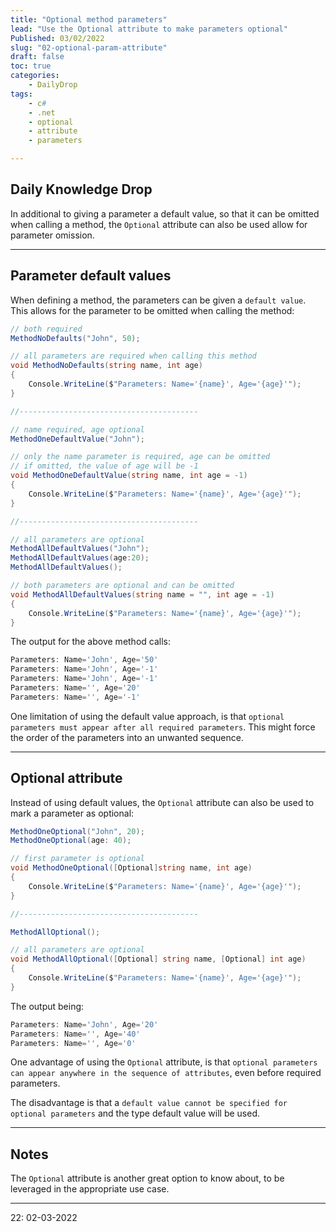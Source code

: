 ```yaml
---
title: "Optional method parameters"
lead: "Use the Optional attribute to make parameters optional"
Published: 03/02/2022
slug: "02-optional-param-attribute"
draft: false
toc: true
categories:
    - DailyDrop
tags:
    - c#
    - .net
    - optional
    - attribute
    - parameters

---
```


## Daily Knowledge Drop

In additional to giving a parameter a default value, so that it can be omitted when calling a method, the `Optional` attribute can also be used allow for parameter omission.

---

## Parameter default values

When defining a method, the parameters can be given a `default value`. This allows for the parameter to be omitted when calling the method:

``` csharp
// both required
MethodNoDefaults("John", 50);

// all parameters are required when calling this method
void MethodNoDefaults(string name, int age)
{
    Console.WriteLine($"Parameters: Name='{name}', Age='{age}'");
}

//----------------------------------------

// name required, age optional
MethodOneDefaultValue("John");

// only the name parameter is required, age can be omitted
// if omitted, the value of age will be -1
void MethodOneDefaultValue(string name, int age = -1)
{
    Console.WriteLine($"Parameters: Name='{name}', Age='{age}'");
}

//----------------------------------------

// all parameters are optional
MethodAllDefaultValues("John");
MethodAllDefaultValues(age:20);
MethodAllDefaultValues();

// both parameters are optional and can be omitted
void MethodAllDefaultValues(string name = "", int age = -1)
{
    Console.WriteLine($"Parameters: Name='{name}', Age='{age}'");
}
```

The output for the above method calls:

``` powershell
Parameters: Name='John', Age='50'
Parameters: Name='John', Age='-1'
Parameters: Name='John', Age='-1'
Parameters: Name='', Age='20'
Parameters: Name='', Age='-1'
```


One limitation of using the default value approach, is that `optional parameters must appear after all required parameters`. This might force the order of the parameters into an unwanted sequence.

---

## Optional attribute

Instead of using default values, the `Optional` attribute can also be used to mark a parameter as optional:

``` csharp
MethodOneOptional("John", 20);
MethodOneOptional(age: 40);

// first parameter is optional
void MethodOneOptional([Optional]string name, int age)
{
    Console.WriteLine($"Parameters: Name='{name}', Age='{age}'");
}

//----------------------------------------

MethodAllOptional();

// all parameters are optional
void MethodAllOptional([Optional] string name, [Optional] int age)
{
    Console.WriteLine($"Parameters: Name='{name}', Age='{age}'");
}
```

The output being:

``` powershell
Parameters: Name='John', Age='20'
Parameters: Name='', Age='40'
Parameters: Name='', Age='0'
```


One advantage of using the `Optional` attribute, is that `optional parameters can appear anywhere in the sequence of attributes`, even before required parameters.

The disadvantage is that a `default value cannot be specified for optional parameters` and the type default value will be used.

---

## Notes

The `Optional` attribute is another great option to know about, to be leveraged in the appropriate use case.

---

<?# DailyDrop ?>22: 02-03-2022<?#/ DailyDrop ?>
